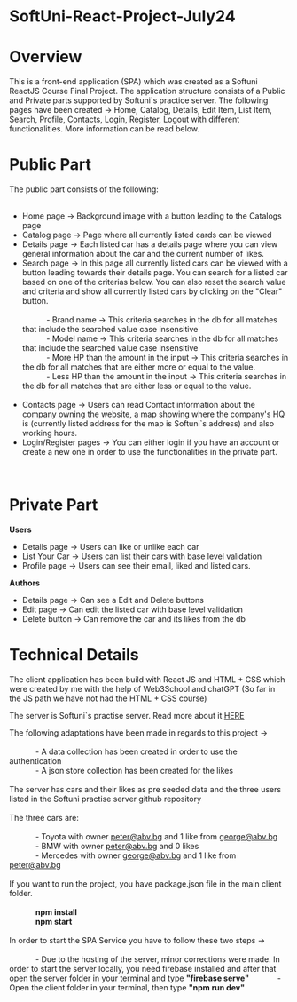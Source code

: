 # SoftUni-React-Project-July24

# Overview

This is a front-end application (SPA) which was created as a Softuni ReactJS Course Final Project. The application structure consists of a Public and Private parts supported by Softuni`s practice server. The following pages have been created -> Home, Catalog, Details, Edit Item, List Item, Search, Profile, Contacts, Login, Register, Logout with different functionalities. More information can be read below.

# Public Part

The public part consists of the following: <br/>
<br/>
* Home page -> Background image with a button leading to the Catalogs page <br/>
* Catalog page -> Page where all currently listed cards can be viewed <br/>
* Details page -> Each listed car has a details page where you can view general information about the car and the current number of likes. <br/>
* Search page -> In this page all currently listed cars can be viewed with a button leading towards their details page. You can search for a listed car based on one of the criterias below. You can also reset the search value and criteria and show all currently listed cars by clicking on the "Clear" button. <br/> <br/>
&nbsp;&nbsp;&nbsp;&nbsp;&nbsp;&nbsp;&nbsp;&nbsp;&nbsp;&nbsp;&nbsp;- Brand name -> This criteria searches in the db for all matches that include the searched value case insensitive <br/>
&nbsp;&nbsp;&nbsp;&nbsp;&nbsp;&nbsp;&nbsp;&nbsp;&nbsp;&nbsp;&nbsp;- Model name -> This criteria searches in the db for all matches that include the searched value case insensitive <br/>
&nbsp;&nbsp;&nbsp;&nbsp;&nbsp;&nbsp;&nbsp;&nbsp;&nbsp;&nbsp;&nbsp;- More HP than the amount in the input -> This criteria searches in the db for all matches that are either more or equal to the value. <br/>
&nbsp;&nbsp;&nbsp;&nbsp;&nbsp;&nbsp;&nbsp;&nbsp;&nbsp;&nbsp;&nbsp;- Less HP than the amount in the input -> This criteria searches in the db for all matches that are either less or equal to the value. <br/> <br/>
* Contacts page -> Users can read Contact information about the company owning the website, a map showing where the company's HQ is (currently listed address for the map is Softuni`s address) and also working hours.<br/>
* Login/Register pages -> You can either login if you have an account or create a new one in order to use the functionalities in the private part.<br/>
<br/>

# Private Part

**Users**

* Details page -> Users can like or unlike each car <br/>
* List Your Car -> Users can list their cars with base level validation<br/>
* Profile page -> Users can see their email, liked and listed cars.<br/>

**Authors**

* Details page -> Can see a Edit and Delete buttons<br/>
* Edit page -> Can edit the listed car with base level validation<br/>
* Delete button -> Can remove the car and its likes from the db<br/>

# Technical Details

The client application has been build with React JS and HTML + CSS which were created by me with the help of Web3School and chatGPT (So far in the JS path we have not had the HTML + CSS course)<br/>

The server is Softuni`s practise server. Read more about it [HERE](https://github.com/softuni-practice-server/softuni-practice-server?tab=readme-ov-file)<br/>

The following adaptations have been made in regards to this project -> <br/> <br/>
&nbsp;&nbsp;&nbsp;&nbsp;&nbsp;&nbsp;&nbsp;&nbsp;&nbsp;&nbsp;&nbsp; - A data collection has been created in order to use the authentication <br/>
&nbsp;&nbsp;&nbsp;&nbsp;&nbsp;&nbsp;&nbsp;&nbsp;&nbsp;&nbsp;&nbsp; - A json store collection has been created for the likes <br/> <br/>
The server has cars and their likes as pre seeded data and the three users listed in the Softuni practise server github repository <br/>
<br/>
The three cars are:<br/> 
<br/>
&nbsp;&nbsp;&nbsp;&nbsp;&nbsp;&nbsp;&nbsp;&nbsp;&nbsp;&nbsp;&nbsp; - Toyota with owner peter@abv.bg and 1 like from george@abv.bg <br/>
&nbsp;&nbsp;&nbsp;&nbsp;&nbsp;&nbsp;&nbsp;&nbsp;&nbsp;&nbsp;&nbsp; - BMW with owner peter@abv.bg and 0 likes <br/>
&nbsp;&nbsp;&nbsp;&nbsp;&nbsp;&nbsp;&nbsp;&nbsp;&nbsp;&nbsp;&nbsp; - Mercedes with owner george@abv.bg and 1 like from peter@abv.bg <br/>
<br/>
If you want to run the project, you have package.json file in the main client folder.<br/>
<br/>
&nbsp;&nbsp;&nbsp;&nbsp;&nbsp;&nbsp;&nbsp;&nbsp;&nbsp;&nbsp;&nbsp; **npm install**<br/>
&nbsp;&nbsp;&nbsp;&nbsp;&nbsp;&nbsp;&nbsp;&nbsp;&nbsp;&nbsp;&nbsp; **npm start**<br/>
<br/>
In order to start the SPA Service you have to follow these two steps -> <br/><br/>
&nbsp;&nbsp;&nbsp;&nbsp;&nbsp;&nbsp;&nbsp;&nbsp;&nbsp;&nbsp;&nbsp; - Due to the hosting of the server, minor corrections were made. In order to start the server locally, you need firebase installed and after that open the server folder in your terminal and type **"firebase serve"**
&nbsp;&nbsp;&nbsp;&nbsp;&nbsp;&nbsp;&nbsp;&nbsp;&nbsp;&nbsp;&nbsp; - Open the client folder in your terminal, then type **"npm run dev"** <br/>


